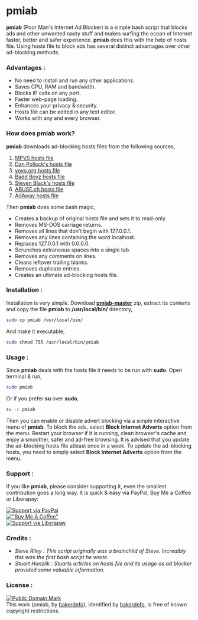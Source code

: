 # pmiab

**pmiab** (Poor Man's Internet Ad Blocker) is a simple bash script that blocks ads and other unwanted nasty stuff and makes surfing the ocean of Internet faster, better and safer experience. **pmiab** does this with the help of hosts file. Using hosts file to block ads has several distinct advantages over other ad-blocking methods.


### Advantages :

 - No need to install and run any other applications.
 - Saves CPU, RAM and bandwidth.
 - Blocks IP calls on any port.
 - Faster web-page loading.
 - Enhances your privacy & security.
 - Hosts file can be edited in any text editor.
 - Works with any and every browser.


### How does pmiab work?

**pmiab** downloads ad-blocking hosts files from the following sources,

1. [MPVS hosts file]
2. [Dan Pollock's hosts file]
3. [yoyo.org hosts file]
4. [Badd Boyz hosts file]
5. [Steven Black's hosts file]
6. [ABUSE.ch hosts file]
7. [AdAway hosts file]

Then **pmiab** does some bash magic,

 - Creates a backup of original hosts file and sets it to read-only.
 - Removes MS-DOS carriage returns.
 - Removes all lines that don't begin with 127.0.0.1.
 - Removes any lines containing the word localhost.
 - Replaces 127.0.0.1 with 0.0.0.0.
 - Scrunches extraneous spaces into a single tab.
 - Removes any comments on lines.
 - Cleans leftover trailing blanks.
 - Removes duplicate entries.
 - Creates an ultimate ad-blocking hosts file.


### Installation :

Installation is very simple. Download **[pmiab-master]** zip, extract its contents and copy the file **pmiab** to **/usr/local/bin/** directory,
```sh
sudo cp pmiab /usr/local/bin/
```
And make it executable,
```sh
sudo chmod 755 /usr/local/bin/pmiab
```


### Usage :

Since **pmiab** deals with the hosts file it needs to be run with **sudo**. Open terminal & run,
```sh
sudo pmiab
```
Or if you prefer **su** over **sudo**,
```sh
su -c pmiab
```
Then you can enable or disable advert blocking via a simple interactive menu of **pmiab**. To block the ads, select **Block Internet Adverts** option from the menu. Restart your browser if it is running, clean browser's cache and enjoy a smoother, safer and ad-free browsing. It is advised that you update the ad-blocking hosts file atleast once in a week. To update the ad-blocking hosts, you need to simply select **Block Internet Adverts** option from the menu.


### Support :

If you like **pmiab**, please consider supporting it, even the smallest contribution goes a long way. It is quick & easy via PayPal, Buy Me a Coffee or Liberapay:  

[![Support via PayPal](https://cdn.jsdelivr.net/gh/twolfson/paypal-github-button@1.0.0/dist/button.svg)](https://paypal.me/hakerdefo)  
[!["Buy Me A Coffee"](https://user-images.githubusercontent.com/1376749/120938564-50c59780-c6e1-11eb-814f-22a0399623c5.png)](https://www.buymeacoffee.com/hakerdefo)  
[![Support via Liberapay](https://liberapay.com/assets/widgets/donate.svg)](https://liberapay.com/hakerdefo/donate)  


### Credits :

 - _Steve Riley : This script originally was a brainchild of Steve. Incredibly this was the first bash script he wrote._
 - _Stuart Hanzlik : Stuarts articles on hosts file and its usage as ad blocker provided some valuable information._


### License :

[![Public Domain Mark](http://i.creativecommons.org/p/mark/1.0/88x31.png)](http://creativecommons.org/publicdomain/mark/1.0/)  
This work (<span property="dct:title">pmiab</span>, by [<span property="dct:title">hakerdefo</span>](https://github.com/hakerdefo/pmiab)), identified by [<span property="dct:title">hakerdefo</span>](https://hakerdefo.blogspot.com), is free of known copyright restrictions.

[MPVS hosts file]:http://winhelp2002.mvps.org/hosts.htm
[Dan Pollock's hosts file]:https://someonewhocares.org/hosts/
[yoyo.org hosts file]:https://pgl.yoyo.org/as/
[Badd Boyz hosts file]:https://github.com/mitchellkrogza/Badd-Boyz-Hosts
[Steven Black's hosts file]:https://raw.githubusercontent.com/StevenBlack/hosts/master/data/StevenBlack/hosts
[ABUSE.ch hosts file]:https://abuse.ch/
[AdAway hosts file]:https://github.com/AdAway/AdAway
[pmiab-master]:https://github.com/hakerdefo/pmiab/archive/master.zip
